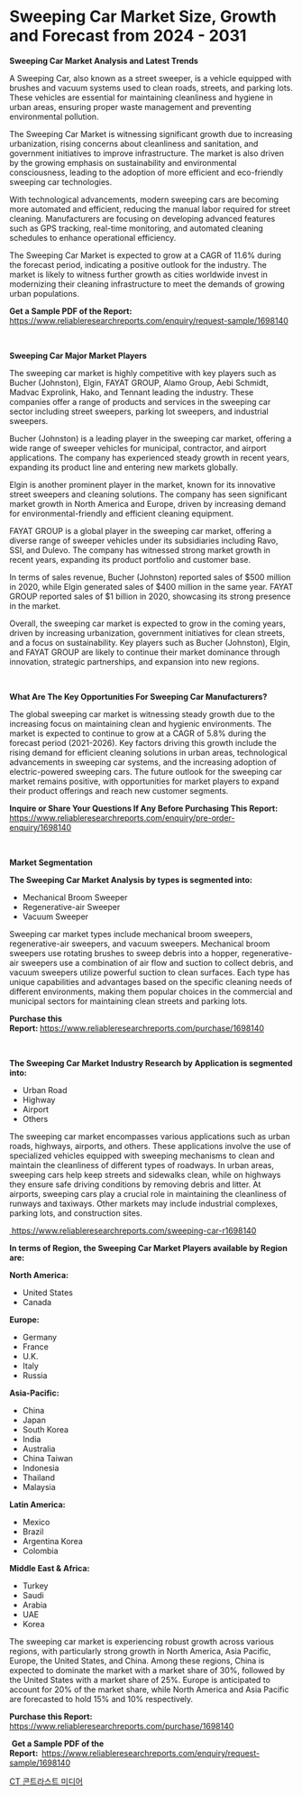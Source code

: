 <p><h1>Sweeping Car Market Size, Growth and Forecast from 2024 - 2031</h1></p><p><strong>Sweeping Car Market Analysis and Latest Trends</strong></p>
<p><p>A Sweeping Car, also known as a street sweeper, is a vehicle equipped with brushes and vacuum systems used to clean roads, streets, and parking lots. These vehicles are essential for maintaining cleanliness and hygiene in urban areas, ensuring proper waste management and preventing environmental pollution.</p><p>The Sweeping Car Market is witnessing significant growth due to increasing urbanization, rising concerns about cleanliness and sanitation, and government initiatives to improve infrastructure. The market is also driven by the growing emphasis on sustainability and environmental consciousness, leading to the adoption of more efficient and eco-friendly sweeping car technologies.</p><p>With technological advancements, modern sweeping cars are becoming more automated and efficient, reducing the manual labor required for street cleaning. Manufacturers are focusing on developing advanced features such as GPS tracking, real-time monitoring, and automated cleaning schedules to enhance operational efficiency.</p><p>The Sweeping Car Market is expected to grow at a CAGR of 11.6% during the forecast period, indicating a positive outlook for the industry. The market is likely to witness further growth as cities worldwide invest in modernizing their cleaning infrastructure to meet the demands of growing urban populations.</p></p>
<p><strong>Get a Sample PDF of the Report:&nbsp;</strong> <a href="https://www.reliableresearchreports.com/enquiry/request-sample/1698140">https://www.reliableresearchreports.com/enquiry/request-sample/1698140</a></p>
<p>&nbsp;</p>
<p><strong>Sweeping Car Major Market Players</strong></p>
<p><p>The sweeping car market is highly competitive with key players such as Bucher (Johnston), Elgin, FAYAT GROUP, Alamo Group, Aebi Schmidt, Madvac Exprolink, Hako, and Tennant leading the industry. These companies offer a range of products and services in the sweeping car sector including street sweepers, parking lot sweepers, and industrial sweepers.</p><p>Bucher (Johnston) is a leading player in the sweeping car market, offering a wide range of sweeper vehicles for municipal, contractor, and airport applications. The company has experienced steady growth in recent years, expanding its product line and entering new markets globally.</p><p>Elgin is another prominent player in the market, known for its innovative street sweepers and cleaning solutions. The company has seen significant market growth in North America and Europe, driven by increasing demand for environmental-friendly and efficient cleaning equipment.</p><p>FAYAT GROUP is a global player in the sweeping car market, offering a diverse range of sweeper vehicles under its subsidiaries including Ravo, SSI, and Dulevo. The company has witnessed strong market growth in recent years, expanding its product portfolio and customer base.</p><p>In terms of sales revenue, Bucher (Johnston) reported sales of $500 million in 2020, while Elgin generated sales of $400 million in the same year. FAYAT GROUP reported sales of $1 billion in 2020, showcasing its strong presence in the market.</p><p>Overall, the sweeping car market is expected to grow in the coming years, driven by increasing urbanization, government initiatives for clean streets, and a focus on sustainability. Key players such as Bucher (Johnston), Elgin, and FAYAT GROUP are likely to continue their market dominance through innovation, strategic partnerships, and expansion into new regions.</p></p>
<p>&nbsp;</p>
<p><strong>What Are The Key Opportunities For Sweeping Car Manufacturers?</strong></p>
<p><p>The global sweeping car market is witnessing steady growth due to the increasing focus on maintaining clean and hygienic environments. The market is expected to continue to grow at a CAGR of 5.8% during the forecast period (2021-2026). Key factors driving this growth include the rising demand for efficient cleaning solutions in urban areas, technological advancements in sweeping car systems, and the increasing adoption of electric-powered sweeping cars. The future outlook for the sweeping car market remains positive, with opportunities for market players to expand their product offerings and reach new customer segments.</p></p>
<p><strong>Inquire or Share Your Questions If Any Before Purchasing This Report:</strong> <a href="https://www.reliableresearchreports.com/enquiry/pre-order-enquiry/1698140">https://www.reliableresearchreports.com/enquiry/pre-order-enquiry/1698140</a></p>
<p>&nbsp;</p>
<p><strong>Market Segmentation</strong></p>
<p><strong>The Sweeping Car Market Analysis by types is segmented into:</strong></p>
<p><ul><li>Mechanical Broom Sweeper</li><li>Regenerative-air Sweeper</li><li>Vacuum Sweeper</li></ul></p>
<p><p>Sweeping car market types include mechanical broom sweepers, regenerative-air sweepers, and vacuum sweepers. Mechanical broom sweepers use rotating brushes to sweep debris into a hopper, regenerative-air sweepers use a combination of air flow and suction to collect debris, and vacuum sweepers utilize powerful suction to clean surfaces. Each type has unique capabilities and advantages based on the specific cleaning needs of different environments, making them popular choices in the commercial and municipal sectors for maintaining clean streets and parking lots.</p></p>
<p><strong>Purchase this Report:&nbsp;</strong><a href="https://www.reliableresearchreports.com/purchase/1698140">https://www.reliableresearchreports.com/purchase/1698140</a></p>
<p>&nbsp;</p>
<p><strong>The Sweeping Car Market Industry Research by Application is segmented into:</strong></p>
<p><ul><li>Urban Road</li><li>Highway</li><li>Airport</li><li>Others</li></ul></p>
<p><p>The sweeping car market encompasses various applications such as urban roads, highways, airports, and others. These applications involve the use of specialized vehicles equipped with sweeping mechanisms to clean and maintain the cleanliness of different types of roadways. In urban areas, sweeping cars help keep streets and sidewalks clean, while on highways they ensure safe driving conditions by removing debris and litter. At airports, sweeping cars play a crucial role in maintaining the cleanliness of runways and taxiways. Other markets may include industrial complexes, parking lots, and construction sites.</p></p>
<p><a href="https://www.reliableresearchreports.com/sweeping-car-r1698140">&nbsp;https://www.reliableresearchreports.com/sweeping-car-r1698140</a></p>
<p><strong>In terms of Region, the Sweeping Car Market Players available by Region are:</strong></p>
<p>
    <p> <strong> North America: </strong>
        <ul>
            <li>United States</li>
            <li>Canada</li>
        </ul>
        </p> 
    <p> <strong> Europe: </strong>
        <ul>
            <li>Germany</li>
            <li>France</li>
            <li>U.K.</li>
            <li>Italy</li>
            <li>Russia</li>
        </ul>
        </p> 
    <p> <strong> Asia-Pacific: </strong>
        <ul>
            <li>China</li>
            <li>Japan</li>
            <li>South Korea</li>
            <li>India</li>
            <li>Australia</li>
            <li>China Taiwan</li>
            <li>Indonesia</li>
            <li>Thailand</li>
            <li>Malaysia</li>
        </ul>
        </p> 
    <p> <strong> Latin America: </strong>
        <ul>
            <li>Mexico</li>
            <li>Brazil</li>
            <li>Argentina Korea</li>
            <li>Colombia</li>
        </ul>
        </p> 
    <p> <strong> Middle East & Africa: </strong>
        <ul>
            <li>Turkey</li>
            <li>Saudi</li>
            <li>Arabia</li>
            <li>UAE</li>
            <li>Korea</li>
        </ul>
    </p>
    </p>
<p><p>The sweeping car market is experiencing robust growth across various regions, with particularly strong growth in North America, Asia Pacific, Europe, the United States, and China. Among these regions, China is expected to dominate the market with a market share of 30%, followed by the United States with a market share of 25%. Europe is anticipated to account for 20% of the market share, while North America and Asia Pacific are forecasted to hold 15% and 10% respectively.</p></p>
<p><strong>Purchase this Report: </strong><a href="https://www.reliableresearchreports.com/purchase/1698140">https://www.reliableresearchreports.com/purchase/1698140</a></p>
<p>&nbsp;<strong>Get a Sample PDF of the Report:&nbsp;&nbsp;</strong><a href="https://www.reliableresearchreports.com/enquiry/request-sample/1698140">https://www.reliableresearchreports.com/enquiry/request-sample/1698140</a></p>
<p><strong></strong></p>
<p><p><a href="https://github.com/shampaakter36/Market-Research-Report-List-1/blob/main/3085484173569.md">CT 콘트라스트 미디어</a></p></p>